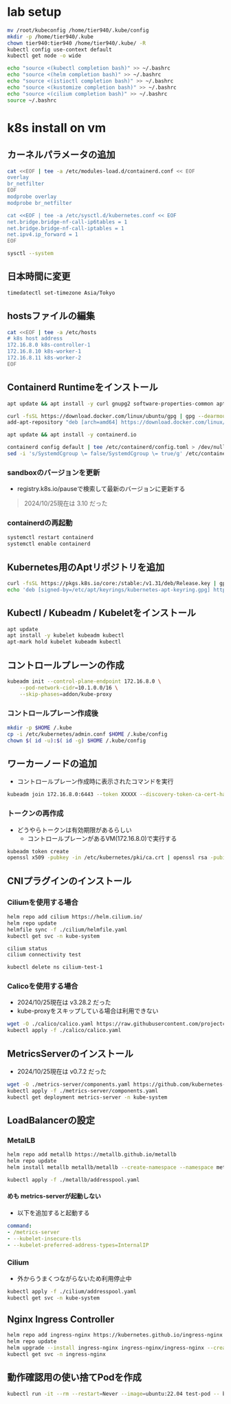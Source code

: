 # lab setup
```bash
mv /root/kubeconfig /home/tier940/.kube/config
mkdir -p /home/tier940/.kube
chown tier940:tier940 /home/tier940/.kube/ -R
kubectl config use-context default
kubectl get node -o wide

echo "source <(kubectl completion bash)" >> ~/.bashrc
echo "source <(helm completion bash)" >> ~/.bashrc
echo "source <(istioctl completion bash)" >> ~/.bashrc
echo "source <(kustomize completion bash)" >> ~/.bashrc
echo "source <(cilium completion bash)" >> ~/.bashrc
source ~/.bashrc
```

# k8s install on vm
## カーネルパラメータの追加
```bash
cat <<EOF | tee -a /etc/modules-load.d/containerd.conf << EOF
overlay
br_netfilter
EOF
modprobe overlay
modprobe br_netfilter

cat <<EOF | tee -a /etc/sysctl.d/kubernetes.conf << EOF 
net.bridge.bridge-nf-call-ip6tables = 1 
net.bridge.bridge-nf-call-iptables = 1 
net.ipv4.ip_forward = 1 
EOF

sysctl --system
```

## 日本時間に変更
```bash
timedatectl set-timezone Asia/Tokyo
```

## hostsファイルの編集
```bash
cat <<EOF | tee -a /etc/hosts
# k8s host address
172.16.8.0 k8s-controller-1
172.16.8.10 k8s-worker-1
172.16.8.11 k8s-worker-2
EOF
```

## Containerd Runtimeをインストール
```bash
apt update && apt install -y curl gnupg2 software-properties-common apt-transport-https ca-certificates

curl -fsSL https://download.docker.com/linux/ubuntu/gpg | gpg --dearmour -o /etc/apt/trusted.gpg.d/docker.gpg 
add-apt-repository "deb [arch=amd64] https://download.docker.com/linux/ubuntu $(lsb_release -cs) stable"

apt update && apt install -y containerd.io

containerd config default | tee /etc/containerd/config.toml > /dev/null 2>&1 
sed -i 's/SystemdCgroup \= false/SystemdCgroup \= true/g' /etc/containerd/config.toml
```

### sandboxのバージョンを更新
- registry.k8s.io/pauseで検索して最新のバージョンに更新する
> 2024/10/25現在は 3.10 だった

### containerdの再起動
```bash
systemctl restart containerd
systemctl enable containerd
```

## Kubernetes用のAptリポジトリを追加
```bash
curl -fsSL https://pkgs.k8s.io/core:/stable:/v1.31/deb/Release.key | gpg --dearmor -o /etc/apt/keyrings/kubernetes-apt-keyring.gpg
echo 'deb [signed-by=/etc/apt/keyrings/kubernetes-apt-keyring.gpg] https://pkgs.k8s.io/core:/stable:/v1.31/deb/ /' | tee /etc/apt/sources.list.d/kubernetes.list
```

## Kubectl / Kubeadm / Kubeletをインストール
```bash
apt update 
apt install -y kubelet kubeadm kubectl 
apt-mark hold kubelet kubeadm kubectl
```

## コントロールプレーンの作成
```bash
kubeadm init --control-plane-endpoint 172.16.8.0 \
    --pod-network-cidr=10.1.0.0/16 \
    --skip-phases=addon/kube-proxy
```

### コントロールプレーン作成後
```bash
mkdir -p $HOME /.kube
cp -i /etc/kubernetes/admin.conf $HOME /.kube/config
chown $( id -u):$( id -g) $HOME /.kube/config
```

## ワーカーノードの追加
- コントロールプレーン作成時に表示されたコマンドを実行
```bash
kubeadm join 172.16.8.0:6443 --token XXXXX --discovery-token-ca-cert-hash sha256:YYYY
```

### トークンの再作成
- どうやらトークンは有効期限があるらしい
    - コントロールプレーンがあるVM(172.16.8.0)で実行する
```bash
kubeadm token create
openssl x509 -pubkey -in /etc/kubernetes/pki/ca.crt | openssl rsa -pubin -outform der 2>/dev/null | openssl dgst -sha256 -hex | sed 's/^.* //'
```

## CNIプラグインのインストール
### Ciliumを使用する場合
```bash
helm repo add cilium https://helm.cilium.io/
helm repo update
helmfile sync -f ./cilium/helmfile.yaml
kubectl get svc -n kube-system

cilium status
cilium connectivity test

kubectl delete ns cilium-test-1
```

### Calicoを使用する場合
- 2024/10/25現在は v3.28.2 だった
- kube-proxyをスキップしている場合は利用できない
```bash
wget -O ./calico/calico.yaml https://raw.githubusercontent.com/projectcalico/calico/refs/tags/v3.28.2/manifests/calico.yaml
kubectl apply -f ./calico/calico.yaml
```

## MetricsServerのインストール
- 2024/10/25現在は v0.7.2 だった
```bash
wget -O ./metrics-server/components.yaml https://github.com/kubernetes-sigs/metrics-server/releases/download/v0.7.2/components.yaml
kubectl apply -f ./metrics-server/components.yaml
kubectl get deployment metrics-server -n kube-system
```

## LoadBalancerの設定
### MetalLB
```bash
helm repo add metallb https://metallb.github.io/metallb
helm repo update
helm install metallb metallb/metallb --create-namespace --namespace metallb-system --set crds.create=true

kubectl apply -f ./metallb/addresspool.yaml
```

#### めも metrics-serverが起動しない
- 以下を追加すると起動する
```yaml
command:
- /metrics-server
- --kubelet-insecure-tls
- --kubelet-preferred-address-types=InternalIP
```

### Cilium
- 外からうまくつながらないため利用停止中
```bash
kubectl apply -f ./cilium/addresspool.yaml
kubectl get svc -n kube-system
```

## Nginx Ingress Controller
```bash
helm repo add ingress-nginx https://kubernetes.github.io/ingress-nginx
helm repo update
helm upgrade --install ingress-nginx ingress-nginx/ingress-nginx --create-namespace -n ingress-nginx --values ./ingress-nginx/values.yaml
kubectl get svc -n ingress-nginx
```

## 動作確認用の使い捨てPodを作成
```bash
kubectl run -it --rm --restart=Never --image=ubuntu:22.04 test-pod -- bash
```
